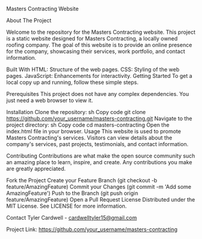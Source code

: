 Masters Contracting Website

About The Project

Welcome to the repository for the Masters Contracting website. This project is a static website designed for Masters Contracting, a locally owned roofing company. The goal of this website is to provide an online presence for the company, showcasing their services, work portfolio, and contact information.

Built With
HTML: Structure of the web pages.
CSS: Styling of the web pages.
JavaScript: Enhancements for interactivity.
Getting Started
To get a local copy up and running, follow these simple steps.

Prerequisites
This project does not have any complex dependencies. You just need a web browser to view it.

Installation
Clone the repository:
sh
Copy code
git clone https://github.com/your_username/masters-contracting.git
Navigate to the project directory:
sh
Copy code
cd masters-contracting
Open the index.html file in your browser.
Usage
This website is used to promote Masters Contracting's services. Visitors can view details about the company's services, past projects, testimonials, and contact information.

Contributing
Contributions are what make the open source community such an amazing place to learn, inspire, and create. Any contributions you make are greatly appreciated.

Fork the Project
Create your Feature Branch (git checkout -b feature/AmazingFeature)
Commit your Changes (git commit -m 'Add some AmazingFeature')
Push to the Branch (git push origin feature/AmazingFeature)
Open a Pull Request
License
Distributed under the MIT License. See LICENSE for more information.

Contact
Tyler Cardwell - cardwelltyler15@gmail.com

Project Link: https://github.com/your_username/masters-contracting

